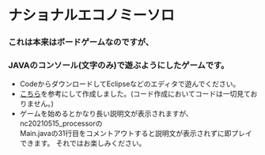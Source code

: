 # ナショナルエコノミーソロ
### これは本来はボードゲームなのですが、  
### JAVAのコンソール(文字のみ)で遊ぶようにしたゲームです。  
- CodeからダウンロードしてEclipseなどのエディタで遊んでください。  
- [こちら](http://rev84.github.io/NationalEconomySolo/)を参考にして作成しました。(コード作成においてコードは一切見ておりません。)  
- ゲームを始めるとかなり長い説明文が表示されますが、nc20210515_processorの  
Main.javaの31行目をコメントアウトすると説明文が表示されずに即プレイできます。  それではお楽しみください。
